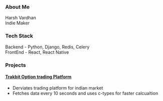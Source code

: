 ### About Me
Harsh Vardhan
<br/>Indie Maker

### Tech Stack
Backend  - Python, Django, Redis, Celery
<br/>FrontEnd - React, React Native 

### Projects
#### [Trakbit Option trading Platform](https://www.youtube.com/watch?v=nE4myFQv-Co)
<ul>
<li>Derviates trading platform for indian market </li>
<li>Fetches data every 10 seconds and uses c-types for faster calcualtion</li>



